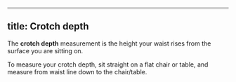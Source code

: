 ***

## title: Crotch depth

The **crotch depth** measurement is the height your waist rises from the surface you are sitting on.

To measure your crotch depth, sit straight on a flat chair or table, and measure from waist line down to the chair/table.
